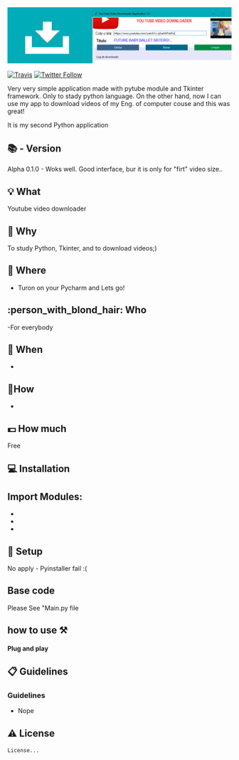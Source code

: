 <img width="900" src="https://github.com/sergiokmpos/VideoDownloader_fromUtube/blob/master/banner_UtubeDownloader.png"/>

[![Travis](https://img.shields.io/travis/rust-lang/rust.svg)]()
[![Twitter Follow](https://img.shields.io/twitter/follow/espadrine.svg?style=social&label=Follow&style=plastic)](https://twitter.com/sergiokmpos)


Very very simple application made with pytube module and Tkinter framework. Only to stady python language. On the other hand, now I can use my app to download videos of my Eng. of computer couse and this was great!

It is my second Python application

## :books:  - Version 

Alpha 0.1.0 - Woks well. Good interface, bur it is only for "firt" video size.. 

## :bulb: What 

Youtube video downloader

## :loudspeaker: Why 

To study Python, Tkinter, and to download videos;)

## :office: Where 

- Turon on your Pycharm and Lets go!

## :person_with_blond_hair: Who 

-For everybody

## :date:  When

-

## :nut_and_bolt:How 

-

## :dollar: How much 

Free

## :computer: Installation 

Import Modules:
-
-
-
-


## :wrench: Setup 

No apply - Pyinstaller fail :(

## Base code

Please See "Main.py file

## how to use ⚒

#### Plug and play


## :clipboard: Guidelines 

### Guidelines

- Nope

## :warning: License

```
License...

